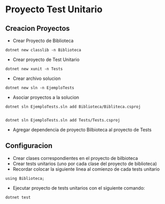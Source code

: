 # Proyecto Test Unitario

## Creacion Proyectos

- Crear Proyecto de Biblioteca

```
dotnet new classlib -n Biblioteca
```

- Crear proyecto de Test Unitario

```
dotnet new xunit -n Tests
```

- Crear archivo solucion

```
dotnet new sln -n EjemploTests
```

- Asociar proyectos a la solucion

```
dotnet sln EjemploTests.sln add Biblioteca/Bibliteca.csproj


dotnet sln EjemploTests.sln add Tests/Tests.csproj
```

- Agregar dependencia de proyecto Bilbioteca al proyecto de Tests


## Configuracion

- Crear clases correspondientes en el proyecto de bilbioteca
- Crear tests unitarios (uno por cada clase del proyecto de biblioteca)
- Recordar colocar la siguiente linea al comienzo de cada tests unitario

```
using Biblioteca;
```

- Ejecutar proyecto de tests unitarios con el siguiente comando:

```
dotnet test
```
